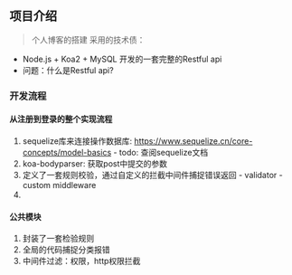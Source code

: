 ## 项目介绍
> 个人博客的搭建
采用的技术债：
- Node.js + Koa2 + MySQL 开发的一套完整的Restful api
- 问题：什么是Restful api?
### 开发流程
#### 从注册到登录的整个实现流程
  1. sequelize库来连接操作数据库: https://www.sequelize.cn/core-concepts/model-basics
    - todo: 查阅sequelize文档
  2. koa-bodyparser: 获取post中提交的参数
  3. 定义了一套规则校验，通过自定义的拦截中间件捕捉错误返回
    - validator
    - custom middleware
  4. 
#### 公共模块
  1. 封装了一套检验规则
  2. 全局的代码捕捉分类报错
  3. 中间件过滤：权限，http权限拦截